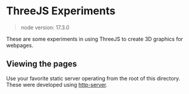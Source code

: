 # ThreeJS Experiments

> node version: 17.3.0

These are some experiments in using ThreeJS to create 3D graphics for webpages.

## Viewing the pages

Use your favorite static server operating from the root of this directory. These were developed using [http-server](https://www.npmjs.com/package/http-server).